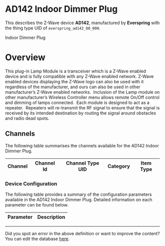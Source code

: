 
# AD142 Indoor Dimmer Plug

This describes the Z-Wave device **AD142**, manufactured by **Everspring** with the thing type UID of ```everspring_ad142_00_000```. 

Indoor Dimmer Plug  


# Overview #

This plug-in Lamp Module is a transceiver which is a Z-Wave enabled device and is fully compatible with any Z-Wave enabled network. Z-Wave enabled devices displaying the Z-Wave logo can also be used with it regardless of the manufacturer, and ours can also be used in other manufacturer’s Z-Wave enabled networks.  Inclusion of the Lamp module on other manufacturer’s Wireless Controller menu allows remote On/Off control and dimming of lamps connected.  Each module is designed to act as a repeater.  Repeaters will re-transmit the RF signal to ensure that the signal is received by its intended destination by routing the signal around obstacles and radio dead spots.

## Channels
The following table summarises the channels available for the AD142 Indoor Dimmer Plug.

| Channel | Channel Id | Channel Type UID | Category | Item Type |
|---------|------------|------------------|----------|-----------|




### Device Configuration
The following table provides a summary of the configuration parameters available in the AD142 Indoor Dimmer Plug.
Detailed information on each parameter can be found below.

| Parameter   | Description |
|-------------|-------------|




---

Did you spot an error in the above definition or want to improve the content?
You can edit the database [here](http://www.cd-jackson.com/index.php/zwave/zwave-device-database/zwave-device-list/devicesummary/25).

